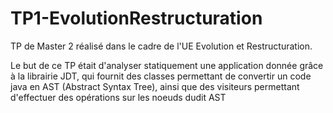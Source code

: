 # TP1-EvolutionRestructuration

TP de Master 2 réalisé dans le cadre de l'UE Evolution et Restructuration.

Le but de ce TP était d'analyser statiquement une application donnée grâce à la librairie JDT, qui fournit des classes permettant de convertir un code java en AST (Abstract Syntax Tree), ainsi que des visiteurs permettant d'effectuer des opérations sur les noeuds dudit AST
